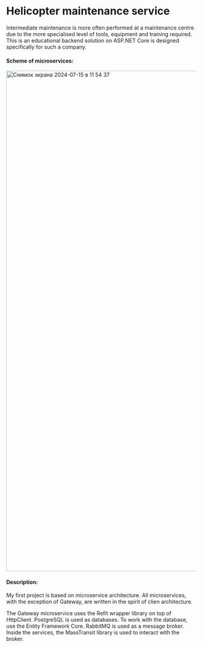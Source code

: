 # Helicopter maintenance service
Intermediate maintenance is more often performed at a maintenance centre due to the more specialised level of tools, equipment and training required. This is an educational backend solution on ASP.NET Core is designed specifically for such a company.

####  Scheme of microservices:
<img width="1332" alt="Снимок экрана 2024-07-15 в 11 54 37" src="https://github.com/user-attachments/assets/402f1e0e-fc32-4110-8a8b-291574278846">

#### Description:
My first project is based on microservice architecture.
All microservices, with the exception of Gateway, are written in the spirit of clien architecture.

The Gateway microservice uses the Refit wrapper library on top of HttpClient.
PostgreSQL is used as databases. To work with the database, use the Entity Framework Core.
RabbitMQ is used as a message broker. Inside the services, the MassTransit library is used to interact with the broker.
